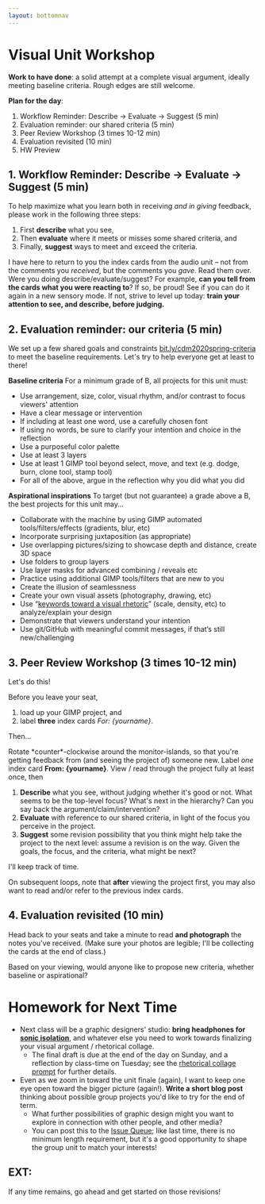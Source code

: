 ```yaml
---
layout: bottomnav
---
```


# Visual Unit Workshop

**Work to have done**: a solid attempt at a complete visual argument, ideally meeting baseline criteria. Rough edges are still welcome.


**Plan for the day**:

1. Workflow Reminder: Describe -> Evaluate -> Suggest (5 min)
2. Evaluation reminder: our shared criteria (5 min)
3. Peer Review Workshop (3 times 10-12 min)
4. Evaluation revisited (10 min)
5. HW Preview


## 1. Workflow Reminder: Describe -> Evaluate -> Suggest (5 min)

<!-- This is the same process as last time, but not everyone was doing it. Please do try: it helps make your comments more concrete and actionable. It's great to like something, but if you can't say *what* you liked, the creator can't build on that knowledge as effectively... and *you* may not be learning as much as you could by naming what you value. -->

To help maximize what you learn both in receiving _and in giving_ feedback, please work in the following three steps:

<div class="alert alert-info">
<ol>
   <li>First <strong>describe</strong> what you see,
   <!-- Test whether the audience is getting the main point you want to get across. --></li>
   <li>Then <strong>evaluate</strong> where it meets or misses some shared criteria, <!-- NB: This is still a form of description: it's not about "good" or "bad" in the abstract but about where it meets or misses the shared or stated goals. --> and</li> <li>Finally, <strong>suggest</strong> ways to meet and exceed the criteria.  <!-- NB: a suggestion, not a command: and _interpret_ these as suggestions, not commands. --></li>
</ol>
</div>

I have here to return to you the index cards from the audio unit – not from the comments you *received*, but the comments you *gave*. Read them over. Were you doing describe/evaluate/suggest? For example, **can you tell from the cards what you were reacting to**? If so, be proud! See if you can do it again in a new sensory mode. If not, strive to level up today: **train your attention to see, and describe, before judging.**

## 2. Evaluation reminder: our criteria (5 min)
We set up a few shared goals and constraints [bit.ly/cdm2020spring-criteria](https://docs.google.com/document/d/18QF00VYOEYDVJ2ciloO0jzZxE3MBaetN-ooVeuHVVLQ/edit#heading=h.r8cu792fqkxb) to meet the baseline requirements. Let's try to help everyone get at least to there!

**Baseline criteria**
For a minimum grade of B, all projects for this unit must:

* Use arrangement, size, color, visual rhythm, and/or contrast to focus viewers' attention
* Have a clear message or intervention
* If including at least one word, use a carefully chosen font
* If using no words, be sure to clarify your intention and choice in the reflection
* Use a purposeful color palette
* Use at least 3 layers
* Use at least 1 GIMP tool beyond select, move, and text (e.g. dodge, burn, clone tool, stamp tool)
* For all of the above, argue in the reflection why you did what you did

**Aspirational inspirations**
To target (but not guarantee) a grade above a B, the best projects for this unit may...

* Collaborate with the machine by using GIMP automated tools/filters/effects (gradients, blur, etc)
* Incorporate surprising juxtaposition (as appropriate)
* Use overlapping pictures/sizing to showcase depth and distance, create 3D space
* Use folders to group layers
* Use layer masks for advanced combining / reveals etc
* Practice using additional GIMP tools/filters that are new to you
* Create the illusion of seamlessness
* Create your own visual assets (photography, drawing, etc)
* Use “[keywords toward a visual rhetoric](https://docs.google.com/document/d/18QF00VYOEYDVJ2ciloO0jzZxE3MBaetN-ooVeuHVVLQ/edit#heading=h.fhi9jgmnxpx8)” (scale, density, etc) to analyze/explain your design
* Demonstrate that viewers understand your intention
* Use git/GitHub with meaningful commit messages, if that’s still new/challenging



## 3. Peer Review Workshop (3 times 10-12 min)

Let's do this!

<div class="alert alert-success">
Before you leave your seat, <ol><li>load up your GIMP project, and</li><li>label <strong>three</strong> index cards <em>For: {yourname}</em>.</li></ol>
</div>

Then...

<div class="alert alert-success">
Rotate *counter*-clockwise around the monitor-islands, so that you're getting feedback from (and seeing the project of) someone new. Label <em>one</em> index card <strong>From: {yourname}</strong>. View / read through the project fully at least once, then

<ol><li><strong>Describe</strong> what you see, without judging whether it's good or not. What seems to be the top-level focus? What's next in the hierarchy? Can you say back the argument/claim/intervention? <!-- Help learn how the eye is drawn.  --></li>
<li><strong>Evaluate</strong> with reference to our shared criteria, in light of the focus you perceive in the project. </li>
<li><strong>Suggest</strong> some revision possibility that you think might help take the project to the next level: assume a revision is on the way. Given the goals, the focus, and the criteria, what might be next? <!-- NB: a suggestion, not a command: and _interpret_ these as suggestions, not commands. --></li>
</ol>
</div>

I'll keep track of time.

On subsequent loops, note that **after** viewing the project first, you may also want to read and/or refer to the previous index cards.

## 4. Evaluation revisited (10 min)
Head back to your seats and take a minute to read **and photograph** the notes you've received. (Make sure your photos are legible; I'll be collecting the cards at the end of class.)

Based on your viewing, would anyone like to propose new criteria, whether baseline or aspirational?


# Homework for Next Time

* Next class will be a graphic designers' studio: **bring headphones for [sonic isolation](http://noisli.com)**, and whatever else you need to work towards finalizing your visual argument / rhetorical collage.
  - The final draft is due at the end of the day on Sunday, and a reflection by class-time on Tuesday; see the [rhetorical collage prompt](https://github.com/benmiller314/visual-argument-2020spring#deadlines-and-products) for further details.
* Even as we zoom in toward the unit finale (again), I want to keep one eye open toward the bigger picture (again!). **Write a short blog post** thinking about possible group projects you'd like to try for the end of term.
  - What further possibilities of graphic design might you want to explore in connection with other people, and other media?
  - You can post this to the [Issue Queue]({{site.github.issues_url}}); like last time, there is no minimum length requirement, but it's a good opportunity to shape the group unit to match your interests!


## EXT:
If any time remains, go ahead and get started on those revisions!
